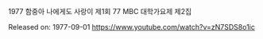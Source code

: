 1977 함중아 나에게도 사랑이  제1회 77 MBC 대학가요제 제2집

Released on: 1977-09-01
https://www.youtube.com/watch?v=zN7SDS8o1ic